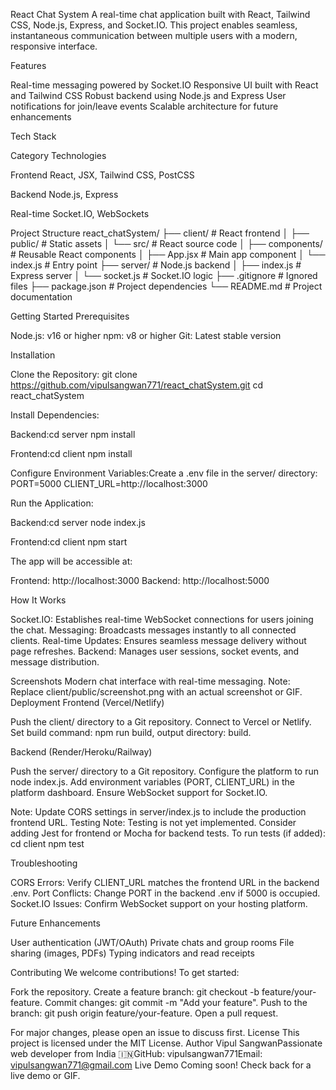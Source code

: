 React Chat System
A real-time chat application built with React, Tailwind CSS, Node.js, Express, and Socket.IO. This project enables seamless, instantaneous communication between multiple users with a modern, responsive interface.

Features

Real-time messaging powered by Socket.IO
Responsive UI built with React and Tailwind CSS
Robust backend using Node.js and Express
User notifications for join/leave events
Scalable architecture for future enhancements

Tech Stack



Category
Technologies



Frontend
React, JSX, Tailwind CSS, PostCSS


Backend
Node.js, Express


Real-time
Socket.IO, WebSockets


Project Structure
react_chatSystem/
├── client/                 # React frontend
│   ├── public/             # Static assets
│   └── src/                # React source code
│       ├── components/     # Reusable React components
│       ├── App.jsx         # Main app component
│       └── index.js        # Entry point
├── server/                 # Node.js backend
│   ├── index.js            # Express server
│   └── socket.js           # Socket.IO logic
├── .gitignore              # Ignored files
├── package.json            # Project dependencies
└── README.md               # Project documentation

Getting Started
Prerequisites

Node.js: v16 or higher
npm: v8 or higher
Git: Latest stable version

Installation

Clone the Repository:
git clone https://github.com/vipulsangwan771/react_chatSystem.git
cd react_chatSystem


Install Dependencies:

Backend:cd server
npm install


Frontend:cd client
npm install




Configure Environment Variables:Create a .env file in the server/ directory:
PORT=5000
CLIENT_URL=http://localhost:3000


Run the Application:

Backend:cd server
node index.js


Frontend:cd client
npm start



The app will be accessible at:

Frontend: http://localhost:3000
Backend: http://localhost:5000



How It Works

Socket.IO: Establishes real-time WebSocket connections for users joining the chat.
Messaging: Broadcasts messages instantly to all connected clients.
Real-time Updates: Ensures seamless message delivery without page refreshes.
Backend: Manages user sessions, socket events, and message distribution.

Screenshots
Modern chat interface with real-time messaging.
Note: Replace client/public/screenshot.png with an actual screenshot or GIF.
Deployment
Frontend (Vercel/Netlify)

Push the client/ directory to a Git repository.
Connect to Vercel or Netlify.
Set build command: npm run build, output directory: build.

Backend (Render/Heroku/Railway)

Push the server/ directory to a Git repository.
Configure the platform to run node index.js.
Add environment variables (PORT, CLIENT_URL) in the platform dashboard.
Ensure WebSocket support for Socket.IO.

Note: Update CORS settings in server/index.js to include the production frontend URL.
Testing
Note: Testing is not yet implemented. Consider adding Jest for frontend or Mocha for backend tests.
To run tests (if added):
cd client
npm test

Troubleshooting

CORS Errors: Verify CLIENT_URL matches the frontend URL in the backend .env.
Port Conflicts: Change PORT in the backend .env if 5000 is occupied.
Socket.IO Issues: Confirm WebSocket support on your hosting platform.

Future Enhancements

User authentication (JWT/OAuth)
Private chats and group rooms
File sharing (images, PDFs)
Typing indicators and read receipts

Contributing
We welcome contributions! To get started:

Fork the repository.
Create a feature branch: git checkout -b feature/your-feature.
Commit changes: git commit -m "Add your feature".
Push to the branch: git push origin feature/your-feature.
Open a pull request.

For major changes, please open an issue to discuss first.
License
This project is licensed under the MIT License.
Author
Vipul SangwanPassionate web developer from India 🇮🇳GitHub: vipulsangwan771Email: vipulsangwan771@gmail.com
Live Demo
Coming soon! Check back for a live demo or GIF.
